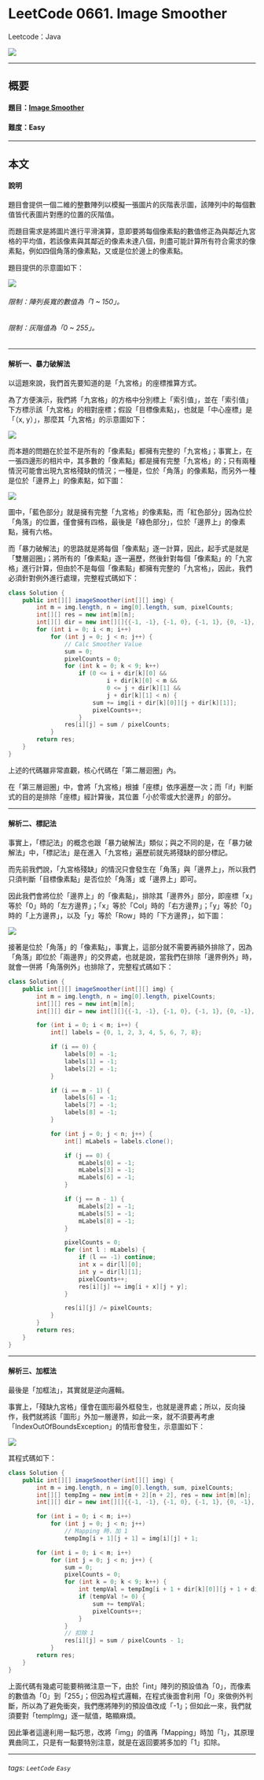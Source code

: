 # LeetCode 0661. Image Smoother
Leetcode：Java

![](https://github.com/rickbsr/LeetCode/blob/main/pics/leetcode.png?raw=true)

---

## 概要

#### 題目：[Image Smoother](https://leetcode.com/problems/image-smoother/)

#### 難度：Easy

---

## 本文

#### 說明

題目會提供一個二維的整數陣列以模擬一張圖片的灰階表示圖，該陣列中的每個數值皆代表圖片對應的位置的灰階值。

而題目需求是將圖片進行平滑演算，意即要將每個像素點的數值修正為與鄰近九宮格的平均值，若該像素與其鄰近的像素未達八個，則盡可能計算所有符合需求的像素點，例如四個角落的像素點，又或是位於邊上的像素點。

題目提供的示意圖如下：

![](https://assets.leetcode.com/uploads/2021/05/03/smoother-grid.jpg)

###### 限制：陣列長寬的數值為「1 ~ 150」。
###### 限制：灰階值為「0 ~ 255」。

---

#### 解析一、暴力破解法

以這題來說，我們首先要知道的是「九宮格」的座標推算方式。

為了方便演示，我們將「九宮格」的方格中分別標上「索引值」，並在「索引值」下方標示該「九宮格」的相對座標；假設「目標像素點」，也就是「中心座標」是「（x, y）」，那麼其「九宮格」的示意圖如下：

![](https://github.com/rickbsr/LeetCode/blob/main/pics/0661_9square_division.png?raw=true)

而本題的問題在於並不是所有的「像素點」都擁有完整的「九宮格」；事實上，在一張四邊形的相片中，其多數的「像素點」都是擁有完整「九宮格」的；只有兩種情況可能會出現九宮格殘缺的情況；一種是，位於「角落」的像素點，而另外一種是位於「邊界上」的像素點，如下圖：

![](https://github.com/rickbsr/LeetCode/blob/main/pics/0661_9square_division_3type.png?raw=true)

圖中，「藍色部分」就是擁有完整「九宮格」的像素點，而「紅色部分」因為位於「角落」的位置，僅會擁有四格，最後是「綠色部分」，位於「邊界上」的像素點，擁有六格。

而「暴力破解法」的思路就是將每個「像素點」逐一計算，因此，起手式是就是「雙層迴圈」；將所有的「像素點」逐一遍歷，然後針對每個「像素點」的「九宮格」進行計算，但由於不是每個「像素點」都擁有完整的「九宮格」，因此，我們必須針對例外進行處理，完整程式碼如下：

```java
class Solution {
    public int[][] imageSmoother(int[][] img) {
        int m = img.length, n = img[0].length, sum, pixelCounts;
        int[][] res = new int[m][n];
        int[][] dir = new int[][]{{-1, -1}, {-1, 0}, {-1, 1}, {0, -1}, {0, 0}, {0, 1}, {1, -1}, {1, 0}, {1, 1}};
        for (int i = 0; i < m; i++)
            for (int j = 0; j < n; j++) {
                // Calc Smoother Value
                sum = 0;
                pixelCounts = 0;
                for (int k = 0; k < 9; k++)
                    if (0 <= i + dir[k][0] &&
                            i + dir[k][0] < m &&
                            0 <= j + dir[k][1] &&
                            j + dir[k][1] < n) {
                        sum += img[i + dir[k][0]][j + dir[k][1]];
                        pixelCounts++;
                    }
                res[i][j] = sum / pixelCounts;
            }
        return res;
    }
}
```

上述的代碼雖非常直觀，核心代碼在「第二層迴圈」內。

在「第三層迴圈」中，會將「九宮格」根據「座標」依序遍歷一次；而「if」判斷式的目的是排除「座標」經計算後，其位置「小於零或大於邊界」的部分。

---

#### 解析二、標記法

事實上，「標記法」的概念也跟「暴力破解法」類似；與之不同的是，在「暴力破解法」中，「標記法」是在進入「九宮格」遍歷前就先將殘缺的部分標記。

而先前我們說，「九宮格殘缺」的情況只會發生在「角落」與「邊界上」，所以我們只須判斷「目標像素點」是否位於「角落」或「邊界上」即可。

因此我們會將位於「邊界上」的「像素點」，排除其「邊界外」部分，即座標「x」等於「0」時的「左方邊界」；「x」等於「Col」時的「右方邊界」；「y」等於「0」時的「上方邊界」，以及「y」等於「Row」時的「下方邊界」，如下圖：

![](https://github.com/rickbsr/LeetCode/blob/main/pics/0661_9square_division_boundary.png?raw=true)

接著是位於「角落」的「像素點」，事實上，這部分就不需要再額外排除了，因為「角落」即位於「兩邊界」的交界處，也就是說，當我們在排除「邊界例外」時，就會一併將「角落例外」也排除了，完整程式碼如下：

```java
class Solution {
    public int[][] imageSmoother(int[][] img) {
        int m = img.length, n = img[0].length, pixelCounts;
        int[][] res = new int[m][n];
        int[][] dir = new int[][]{{-1, -1}, {-1, 0}, {-1, 1}, {0, -1}, {0, 0}, {0, 1}, {1, -1}, {1, 0}, {1, 1}};

        for (int i = 0; i < m; i++) {
            int[] labels = {0, 1, 2, 3, 4, 5, 6, 7, 8};

            if (i == 0) {
                labels[0] = -1;
                labels[1] = -1;
                labels[2] = -1;
            }

            if (i == m - 1) {
                labels[6] = -1;
                labels[7] = -1;
                labels[8] = -1;
            }

            for (int j = 0; j < n; j++) {
                int[] mLabels = labels.clone();

                if (j == 0) {
                    mLabels[0] = -1;
                    mLabels[3] = -1;
                    mLabels[6] = -1;
                }

                if (j == n - 1) {
                    mLabels[2] = -1;
                    mLabels[5] = -1;
                    mLabels[8] = -1;
                }

                pixelCounts = 0;
                for (int l : mLabels) {
                    if (l == -1) continue;
                    int x = dir[l][0];
                    int y = dir[l][1];
                    pixelCounts++;
                    res[i][j] += img[i + x][j + y];
                }

                res[i][j] /= pixelCounts;
            }
        }
        return res;
    }
}
```

---

#### 解析三、加框法

最後是「加框法」，其實就是逆向邏輯。

事實上，「殘缺九宮格」僅會在圖形最外框發生，也就是邊界處；所以，反向操作，我們就將該「圖形」外加一層邊界，如此一來，就不須要再考慮「IndexOutOfBoundsException」的情形會發生，示意圖如下：

![](https://github.com/rickbsr/LeetCode/blob/main/pics/0661_9square_frame.png?raw=true)

其程式碼如下：

```java
class Solution {
    public int[][] imageSmoother(int[][] img) {
        int m = img.length, n = img[0].length, sum, pixelCounts;
        int[][] tempImg = new int[m + 2][n + 2], res = new int[m][n];
        int[][] dir = new int[][]{{-1, -1}, {-1, 0}, {-1, 1}, {0, -1}, {0, 0}, {0, 1}, {1, -1}, {1, 0}, {1, 1}};

        for (int i = 0; i < m; i++)
            for (int j = 0; j < n; j++)
                // Mapping 時，加 1
                tempImg[i + 1][j + 1] = img[i][j] + 1;

        for (int i = 0; i < m; i++)
            for (int j = 0; j < n; j++) {
                sum = 0;
                pixelCounts = 0;
                for (int k = 0; k < 9; k++) {
                    int tempVal = tempImg[i + 1 + dir[k][0]][j + 1 + dir[k][1]];
                    if (tempVal != 0) {
                        sum += tempVal;
                        pixelCounts++;
                    }
                }
                // 扣除 1
                res[i][j] = sum / pixelCounts - 1;
            }
        return res;
    }
}
```

上面代碼有幾處可能要稍微注意一下，由於「int」陣列的預設值為「0」，而像素的數值為「0」到「255」；但因為程式邏輯，在程式後面會利用「0」來做例外判斷，所以為了避免衝突，我們應將陣列的預設值改成「-1」；但如此一來，我們就須要對「tempImg」逐一賦值，略顯麻煩。

因此筆者這邊利用一點巧思，改將「img」的值再「Mapping」時加「1」，其原理異曲同工，只是有一點要特別注意，就是在返回要將多加的「1」扣除。

---

###### tags: `LeetCode` `Easy`